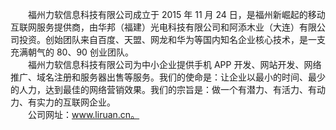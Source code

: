 　　福州力软信息科技有限公司成立于 2015 年 11 月 24 日，是福州新崛起的移动互联网服务提供商，由华邦（福建）光电科技有限公司和阿添木业（大连）有限公司投资。创始团队来自百度、天盟、网龙和华为等国内知名企业核心技术，是一支充满朝气的 80、90 创业团队。  
　　福州力软信息科技有限公司为中小企业提供手机 APP 开发、网站开发、网络推广、域名注册和服务器出售等服务。我们的使命是：让企业以最小的时间、最少的人力，达到最佳的网络营销效果。我们的宗旨是：做一个有潜力、有活力、有动力、有实力的互联网企业。  
　　公司网址：www.liruan.cn。
